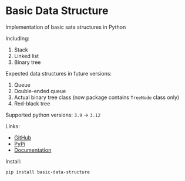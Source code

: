 # Basic Data Structure

Implementation of basic sata structures in Python

Including:
1. Stack
2. Linked list
3. Binary tree

Expected data structures in future versions:
1. Queue
2. Double-ended queue
3. Actual binary tree class (now package contains `TreeNode` class only)
4. Red-black tree

Supported python versions: `3.9` → `3.12`

Links:

* [GitHub](https://github.com/mishaga/basic_data_structure)
* [PyPi](https://pypi.org/project/basic-data-structure/)
* [Documentation](https://mishaga.github.io/basic_data_structure/)

Install:

```bash
pip install basic-data-structure
```
